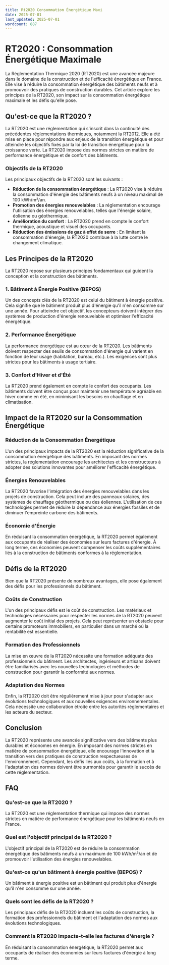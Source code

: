 ```yaml
---
title: Rt2020 Consommation Énergétique Maxi
date: 2025-07-01
last_updated: 2025-07-01
wordcount: 887
---
```


# RT2020 : Consommation Énergétique Maximale

La Réglementation Thermique 2020 (RT2020) est une avancée majeure dans le domaine de la construction et de l'efficacité énergétique en France. Elle vise à réduire la consommation énergétique des bâtiments neufs et à promouvoir des pratiques de construction durables. Cet article explore les principes de la RT2020, son impact sur la consommation énergétique maximale et les défis qu'elle pose.

## Qu'est-ce que la RT2020 ?

La RT2020 est une réglementation qui s'inscrit dans la continuité des précédentes réglementations thermiques, notamment la RT2012. Elle a été mise en place pour répondre aux enjeux de la transition énergétique et pour atteindre les objectifs fixés par la loi de transition énergétique pour la croissance verte. La RT2020 impose des normes strictes en matière de performance énergétique et de confort des bâtiments.

### Objectifs de la RT2020

Les principaux objectifs de la RT2020 sont les suivants :

- **Réduction de la consommation énergétique** : La RT2020 vise à réduire la consommation d'énergie des bâtiments neufs à un niveau maximal de 100 kWh/m²/an.
- **Promotion des énergies renouvelables** : La réglementation encourage l'utilisation des énergies renouvelables, telles que l'énergie solaire, éolienne ou géothermique.
- **Amélioration du confort** : La RT2020 prend en compte le confort thermique, acoustique et visuel des occupants.
- **Réduction des émissions de gaz à effet de serre** : En limitant la consommation d'énergie, la RT2020 contribue à la lutte contre le changement climatique.

## Les Principes de la RT2020

La RT2020 repose sur plusieurs principes fondamentaux qui guident la conception et la construction des bâtiments.

### 1. Bâtiment à Énergie Positive (BEPOS)

Un des concepts clés de la RT2020 est celui du bâtiment à énergie positive. Cela signifie que le bâtiment produit plus d'énergie qu'il n'en consomme sur une année. Pour atteindre cet objectif, les concepteurs doivent intégrer des systèmes de production d'énergie renouvelable et optimiser l'efficacité énergétique.

### 2. Performance Énergétique

La performance énergétique est au cœur de la RT2020. Les bâtiments doivent respecter des seuils de consommation d'énergie qui varient en fonction de leur usage (habitation, bureau, etc.). Les exigences sont plus strictes pour les bâtiments à usage tertiaire.

### 3. Confort d'Hiver et d'Été

La RT2020 prend également en compte le confort des occupants. Les bâtiments doivent être conçus pour maintenir une température agréable en hiver comme en été, en minimisant les besoins en chauffage et en climatisation.

## Impact de la RT2020 sur la Consommation Énergétique

### Réduction de la Consommation Énergétique

L'un des principaux impacts de la RT2020 est la réduction significative de la consommation énergétique des bâtiments. En imposant des normes strictes, la réglementation encourage les architectes et les constructeurs à adopter des solutions innovantes pour améliorer l'efficacité énergétique.

### Énergies Renouvelables

La RT2020 favorise l'intégration des énergies renouvelables dans les projets de construction. Cela peut inclure des panneaux solaires, des systèmes de chauffage géothermique ou des éoliennes. L'utilisation de ces technologies permet de réduire la dépendance aux énergies fossiles et de diminuer l'empreinte carbone des bâtiments.

### Économie d'Énergie

En réduisant la consommation énergétique, la RT2020 permet également aux occupants de réaliser des économies sur leurs factures d'énergie. À long terme, ces économies peuvent compenser les coûts supplémentaires liés à la construction de bâtiments conformes à la réglementation.

## Défis de la RT2020

Bien que la RT2020 présente de nombreux avantages, elle pose également des défis pour les professionnels du bâtiment.

### Coûts de Construction

L'un des principaux défis est le coût de construction. Les matériaux et technologies nécessaires pour respecter les normes de la RT2020 peuvent augmenter le coût initial des projets. Cela peut représenter un obstacle pour certains promoteurs immobiliers, en particulier dans un marché où la rentabilité est essentielle.

### Formation des Professionnels

La mise en œuvre de la RT2020 nécessite une formation adéquate des professionnels du bâtiment. Les architectes, ingénieurs et artisans doivent être familiarisés avec les nouvelles technologies et méthodes de construction pour garantir la conformité aux normes.

### Adaptation des Normes

Enfin, la RT2020 doit être régulièrement mise à jour pour s'adapter aux évolutions technologiques et aux nouvelles exigences environnementales. Cela nécessite une collaboration étroite entre les autorités réglementaires et les acteurs du secteur.

## Conclusion

La RT2020 représente une avancée significative vers des bâtiments plus durables et économes en énergie. En imposant des normes strictes en matière de consommation énergétique, elle encourage l'innovation et la transition vers des pratiques de construction respectueuses de l'environnement. Cependant, les défis liés aux coûts, à la formation et à l'adaptation des normes doivent être surmontés pour garantir le succès de cette réglementation.

## FAQ

### Qu'est-ce que la RT2020 ?

La RT2020 est une réglementation thermique qui impose des normes strictes en matière de performance énergétique pour les bâtiments neufs en France.

### Quel est l'objectif principal de la RT2020 ?

L'objectif principal de la RT2020 est de réduire la consommation énergétique des bâtiments neufs à un maximum de 100 kWh/m²/an et de promouvoir l'utilisation des énergies renouvelables.

### Qu'est-ce qu'un bâtiment à énergie positive (BEPOS) ?

Un bâtiment à énergie positive est un bâtiment qui produit plus d'énergie qu'il n'en consomme sur une année.

### Quels sont les défis de la RT2020 ?

Les principaux défis de la RT2020 incluent les coûts de construction, la formation des professionnels du bâtiment et l'adaptation des normes aux évolutions technologiques.

### Comment la RT2020 impacte-t-elle les factures d'énergie ?

En réduisant la consommation énergétique, la RT2020 permet aux occupants de réaliser des économies sur leurs factures d'énergie à long terme.
